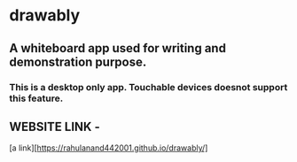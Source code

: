 # drawably
## A whiteboard app used for writing and demonstration purpose.

### This is a desktop only app. Touchable devices doesnot support this feature.

## WEBSITE LINK - 
[a link][https://rahulanand442001.github.io/drawably/]
